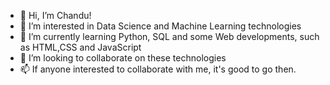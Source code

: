 - 👋 Hi, I’m Chandu! 
- 👀 I’m interested in Data Science and Machine Learning technologies
- 🌱 I’m currently learning Python, SQL and some Web developments, such as HTML,CSS and JavaScript
- 💞️ I’m looking to collaborate on these technologies
- 📫 If anyone interested to collaborate with me, it's good to go then.

<!---
Chandu-Enugurthi/Chandu-Enugurthi is a ✨ special ✨ repository because its `README.md` (this file) appears on your GitHub profile.
You can click the Preview link to take a look at your changes.
--->
